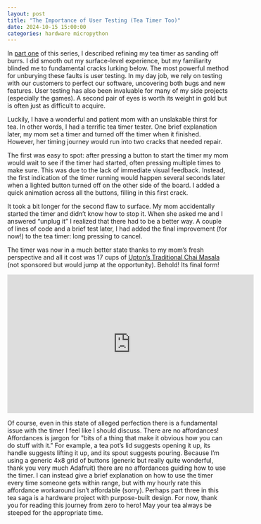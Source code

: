 ```yaml
---
layout: post
title: "The Importance of User Testing (Tea Timer Too)"
date: 2024-10-15 15:00:00
categories: hardware micropython
---
```


In [part one](/hardware/micropython/2024/10/05/tea-timer/) of this series, I
described refining my tea timer as sanding off burrs. I did smooth out my
surface-level experience, but my familiarity blinded me to fundamental cracks
lurking below. The most powerful method for unburying these faults is user
testing. In my day job, we rely on testing with our customers to perfect our
software, uncovering both bugs and new features. User testing has also been
invaluable for many of my side projects (especially the games). A second pair
of eyes is worth its weight in gold but is often just as difficult to acquire.

Luckily, I have a wonderful and patient mom with an unslakable thirst for tea.
In other words, I had a terrific tea timer tester. One brief explanation later,
my mom set a timer and turned off the timer when it finished. However, her
timing journey would run into two cracks that needed repair.

The first was easy to spot: after pressing a button to start the timer my mom
would wait to see if the timer had started, often pressing multiple times to
make sure. This was due to the lack of immediate visual feedback. Instead, the
first indication of the timer running would happen several seconds later when a
lighted button turned off on the other side of the board. I added a quick
animation across all the buttons, filling in this first crack.

It took a bit longer for the second flaw to surface. My mom accidentally
started the timer and didn’t know how to stop it. When she asked me and I
answered “unplug it” I realized that there had to be a better way. A couple of
lines of code and a brief test later, I had added the final improvement (for
now!) to the tea timer: long pressing to cancel.

The timer was now in a much better state thanks to my mom’s fresh perspective
and all it cost was 17 cups of [Upton’s Traditional Chai
Masala](https://www.uptontea.com/chai-tea/chai-loose-leaf-black-tea/p/V00171/)
(not sponsored but would jump at the opportunity). Behold! Its final form!

<iframe width="560" height="315" src="https://www.youtube.com/embed/IDi5ppbw2oY?si=TeJygsPI9pEV1LBC" title="YouTube video player" frameborder="0" allow="accelerometer; autoplay; clipboard-write; encrypted-media; gyroscope; picture-in-picture; web-share" referrerpolicy="strict-origin-when-cross-origin" allowfullscreen></iframe>


Of course, even in this state of alleged perfection there is a fundamental
issue with the timer I feel like I should discuss. There are no affordances!
Affordances is jargon for "bits of a thing that make it obvious how you can do
stuff with it." For example, a tea pot’s lid suggests opening it up, its handle
suggests lifting it up, and its spout suggests pouring. Because I’m using a
generic 4x8 grid of buttons (generic but really quite wonderful, thank you very
much Adafruit) there are no affordances guiding how to use the timer. I can
instead give a brief explanation on how to use the timer every time someone
gets within range, but with my hourly rate this affordance workaround isn’t
affordable (sorry). Perhaps part three in this tea saga is a hardware project
with purpose-built design. For now, thank you for reading this journey
from zero to hero! May your tea always be steeped for the appropriate time.
